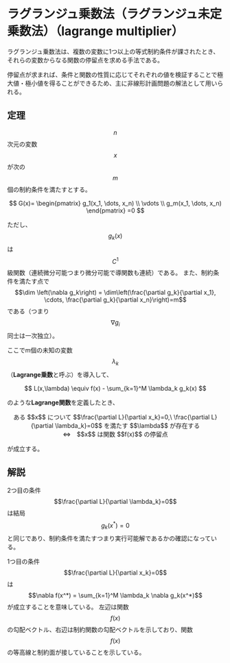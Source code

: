 # ラグランジュ乗数法（ラグランジュ未定乗数法）（lagrange multiplier）

ラグランジュ乗数法は、複数の変数に1つ以上の等式制約条件が課されたとき、それらの変数からなる関数の停留点を求める手法である。

停留点が求まれば、条件と関数の性質に応じてそれぞれの値を検証することで極大値・極小値を得ることができるため、主に非線形計画問題の解法として用いられる。

## 定理

$$n$$ 次元の変数 $$x$$ が次の $$m$$ 個の制約条件を満たすとする。

$$
G(x)=
\begin{pmatrix}
  g_1(x_1, \dots, x_n) \\
  \vdots \\
  g_m(x_1, \dots, x_n)
\end{pmatrix}
=0
$$

ただし、$$g_k(x)$$ は $$C^1$$ 級関数（連続微分可能つまり微分可能で導関数も連続）である。
また、制約条件を満たす点で $$\dim \left(\nabla g_k\right) = \dim\left(\frac{\partial g_k}{\partial x_1}, \cdots, \frac{\partial g_k}{\partial x_n}\right)=m$$ である（つまり $$\nabla g_i$$ 同士は一次独立）。

ここでm個の未知の変数 $$\lambda_k$$（**Lagrange乗数**と呼ぶ）を導入して、

$$
L(x,\lambda) \equiv f(x) - \sum_{k=1}^M \lambda_k g_k(x)
$$

のような**Lagrange関数**を定義したとき、

<center>
ある $$x$$ について $$\frac{\partial L}{\partial x_k}=0,\ \frac{\partial L}{\partial \lambda_k}=0$$ を満たす $$\lambda$$ が存在する<br>⇔　$$x$$ は関数 $$f(x)$$ の停留点
</center>

が成立する。

## 解説

2つ目の条件 $$\frac{\partial L}{\partial \lambda_k}=0$$ は結局 $$g_k(x^*) = 0$$ と同じであり、制約条件を満たすつまり実行可能解であるかの確認になっている。

1つ目の条件 $$\frac{\partial L}{\partial x_k}=0$$ は $$\nabla f(x^*) = \sum_{k=1}^M \lambda_k \nabla g_k(x^*)$$ が成立することを意味している。
左辺は関数 $$f(x)$$ の勾配ベクトル、右辺は制約関数の勾配ベクトルを示しており、関数 $$f(x)$$ の等高線と制約面が接していることを示している。
